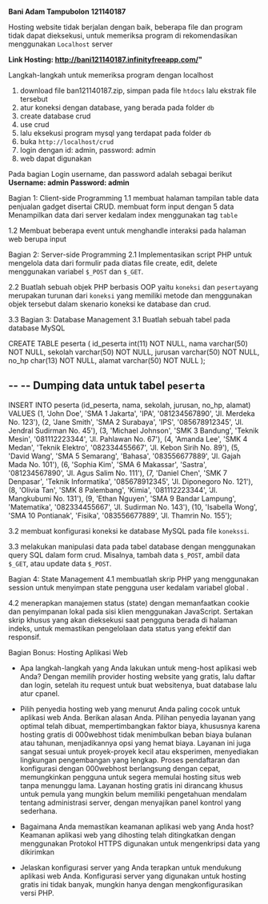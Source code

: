 **Bani Adam Tampubolon**
**121140187**

Hosting website tidak berjalan dengan baik, beberapa file dan program tidak dapat dieksekusi, untuk memeriksa program di rekomendasikan menggunakan `Localhost` server

**Link Hosting: http://bani121140187.infinityfreeapp.com/"**

Langkah-langkah untuk memeriksa program dengan localhost
1. download file ban121140187.zip, simpan pada file `htdocs` lalu ekstrak file tersebut
2. atur koneksi dengan database, yang berada pada folder `db`
3. create database crud
4. use crud
5. lalu eksekusi program mysql yang terdapat pada folder `db`
6. buka `http://localhost/crud`
7. login dengan id: admin, password: admin
8. web dapat digunakan


Pada bagian Login username, dan password adalah sebagai berikut
**Username: admin**
**Password: admin**

Bagian 1: Client-side Programming
1.1 membuat halaman tampilan table data penjualan gadget disertai CRUD. membuat form input dengan 5 data Menampilkan data dari server kedalam index menggunakan tag `table`

1.2 Membuat beberapa event untuk menghandle interaksi pada halaman web berupa input

Bagian 2: Server-side Programming 
2.1 Implementasikan script PHP untuk mengelola data dari formulir pada diatas file create, edit, delete menggunakan variabel `$_POST`  dan `$_GET`.


2.2  Buatlah sebuah objek PHP berbasis OOP yaitu `koneksi` dan `peserta`yang merupakan turunan dari `koneksi` yang memiliki metode dan menggunakan objek tersebut dalam skenario koneksi ke database dan crud.

3.3 Bagian 3: Database Management
3.1 Buatlah sebuah tabel pada database MySQL

CREATE TABLE peserta (
  id_peserta int(11) NOT NULL,
  nama varchar(50) NOT NULL,
  sekolah varchar(50) NOT NULL,
  jurusan varchar(50) NOT NULL,
  no_hp char(13) NOT NULL,
  alamat varchar(50) NOT NULL
);

--
-- Dumping data untuk tabel `peserta`
--

INSERT INTO peserta (id_peserta, nama, sekolah, jurusan, no_hp, alamat) VALUES
(1, 'John Doe', 'SMA 1 Jakarta', 'IPA', '081234567890', 'Jl. Merdeka No. 123'),
(2, 'Jane Smith', 'SMA 2 Surabaya', 'IPS', '085678912345', 'Jl. Jendral Sudirman No. 45'),
(3, 'Michael Johnson', 'SMK 3 Bandung', 'Teknik Mesin', '081112223344', 'Jl. Pahlawan No. 67'),
(4, 'Amanda Lee', 'SMK 4 Medan', 'Teknik Elektro', '082334455667', 'Jl. Kebon Sirih No. 89'),
(5, 'David Wang', 'SMA 5 Semarang', 'Bahasa', '083556677889', 'Jl. Gajah Mada No. 101'),
(6, 'Sophia Kim', 'SMA 6 Makassar', 'Sastra', '081234567890', 'Jl. Agus Salim No. 111'),
(7, 'Daniel Chen', 'SMK 7 Denpasar', 'Teknik Informatika', '085678912345', 'Jl. Diponegoro No. 121'),
(8, 'Olivia Tan', 'SMK 8 Palembang', 'Kimia', '081112223344', 'Jl. Mangkubumi No. 131'),
(9, 'Ethan Nguyen', 'SMA 9 Bandar Lampung', 'Matematika', '082334455667', 'Jl. Sudirman No. 143'),
(10, 'Isabella Wong', 'SMA 10 Pontianak', 'Fisika', '083556677889', 'Jl. Thamrin No. 155');

3.2  membuat konfigurasi koneksi ke database MySQL pada file `konekssi`.

3.3  melakukan manipulasi data pada tabel database dengan menggunakan query SQL dalam form crud. Misalnya, tambah data `$_POST`, ambil data `$_GET`, atau update data `$_POST`.

Bagian 4: State Management
4.1 membuatlah skrip PHP yang menggunakan session untuk menyimpan state pengguna user kedalam variabel global
.

4.2 menerapkan manajemen status (state) dengan memanfaatkan cookie dan penyimpanan lokal pada sisi klien menggunakan JavaScript. Sertakan skrip khusus yang akan dieksekusi saat pengguna berada di halaman indeks, untuk memastikan pengelolaan data status yang efektif dan responsif.

Bagian Bonus: Hosting Aplikasi Web 

- Apa langkah-langkah yang Anda lakukan untuk meng-host aplikasi web Anda?
 Dengan memilih provider hosting website yang gratis, lalu daftar dan login, setelah itu request untuk buat websitenya, buat database lalu atur cpanel.

- Pilih penyedia hosting web yang menurut Anda paling cocok untuk aplikasi web Anda. Berikan alasan Anda.
 Pilihan penyedia layanan yang optimal telah dibuat, mempertimbangkan faktor biaya, khususnya karena hosting gratis di 000webhost tidak menimbulkan beban biaya bulanan atau tahunan, menjadikannya opsi yang hemat biaya.
 Layanan ini juga sangat sesuai untuk proyek-proyek kecil atau eksperimen, menyediakan lingkungan pengembangan yang lengkap.
 Proses pendaftaran dan konfigurasi dengan 000webhost berlangsung dengan cepat, memungkinkan pengguna untuk segera memulai hosting situs web tanpa menunggu lama.
 Layanan hosting gratis ini dirancang khusus untuk pemula yang mungkin belum memiliki pengetahuan mendalam tentang administrasi server, dengan menyajikan panel kontrol yang sederhana.

- Bagaimana Anda memastikan keamanan aplikasi web yang Anda host?
 Keamanan aplikasi web yang dihosting telah ditingkatkan dengan menggunakan Protokol HTTPS digunakan untuk mengenkripsi data yang dikirimkan

- Jelaskan konfigurasi server yang Anda terapkan untuk mendukung aplikasi web Anda.
 Konfigurasi server yang digunakan untuk hosting gratis ini tidak banyak, mungkin hanya dengan mengkonfigurasikan versi PHP.
